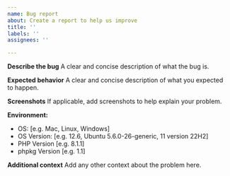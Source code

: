 ```yaml
---
name: Bug report
about: Create a report to help us improve
title: ''
labels: ''
assignees: ''

---
```


**Describe the bug**
A clear and concise description of what the bug is.

**Expected behavior**
A clear and concise description of what you expected to happen.

**Screenshots**
If applicable, add screenshots to help explain your problem.

**Environment:**
 - OS: [e.g. Mac, Linux, Windows]
 - OS Version: [e.g. 12.6, Ubuntu 5.6.0-26-generic, 11 version 22H2]
 - PHP Version [e.g. 8.1.1]
 - phpkg Version [e.g. 1.1]

**Additional context**
Add any other context about the problem here.
